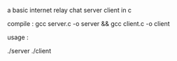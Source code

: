 a basic  internet relay chat server client in c  

compile :
gcc server.c -o server && gcc client.c -o client 

usage : 

./server <port number>
./client <localhost ip > <port number>
